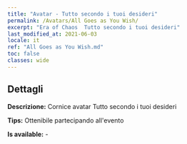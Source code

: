 ```yaml
---
title: "Avatar - Tutto secondo i tuoi desideri"
permalink: /Avatars/All Goes as You Wish/
excerpt: "Era of Chaos  Tutto secondo i tuoi desideri"
last_modified_at: 2021-06-03
locale: it
ref: "All Goes as You Wish.md"
toc: false
classes: wide
---
```

## Dettagli

 **Descrizione:** Cornice avatar Tutto secondo i tuoi desideri 

 **Tips:** Ottenibile partecipando all'evento 

 **Is available:**  - 

